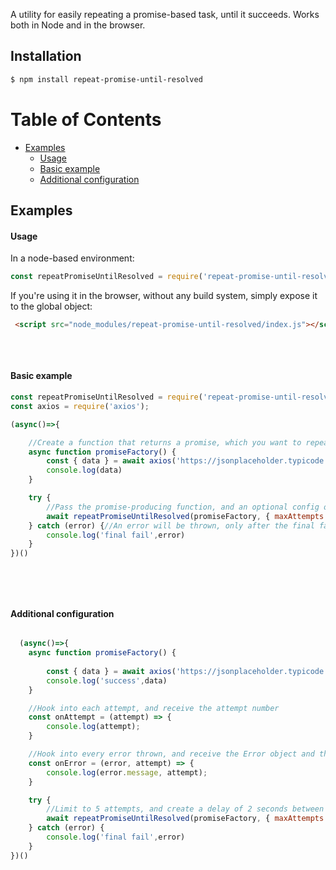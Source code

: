 A utility for easily repeating a promise-based task, until it succeeds. Works both in Node and in the browser.

## Installation

```sh
$ npm install repeat-promise-until-resolved
```
# Table of Contents
- [Examples](#examples)
  * [Usage](#usage)       
  * [Basic example](#basic-example)  
  * [Additional configuration](#additional-configuration)  

## Examples
#### Usage

In a node-based environment:

```javascript
const repeatPromiseUntilResolved = require('repeat-promise-until-resolved');   

```

If you're using it in the browser, without any build system, simply expose it to the global object:
```html
 <script src="node_modules/repeat-promise-until-resolved/index.js"></script>
 
```
&nbsp;

#### Basic example

```javascript
const repeatPromiseUntilResolved = require('repeat-promise-until-resolved');
const axios = require('axios');

(async()=>{

    //Create a function that returns a promise, which you want to repeat until resolved. If you're not familiar with async functions, note that they return a promise.
    async function promiseFactory() {    
        const { data } = await axios('https://jsonplaceholder.typicode.com/todos/1')
        console.log(data)        
    }

    try {
        //Pass the promise-producing function, and an optional config object. The default maxAttempts value is 3.        
        await repeatPromiseUntilResolved(promiseFactory, { maxAttempts: 3});//Will be performed 3 times at most, until it finally fails.
    } catch (error) {//An error will be thrown, only after the final failing attempt.        
        console.log('final fail',error)
    } 
})()

  

```

&nbsp;

#### Additional configuration

```javascript

  (async()=>{
    async function promiseFactory() {
 
        const { data } = await axios('https://jsonplaceholder.typicode.com/todos/1')
        console.log('success',data)
    }

    //Hook into each attempt, and receive the attempt number
    const onAttempt = (attempt) => {
        console.log(attempt);
    }

    //Hook into every error thrown, and receive the Error object and the attempt number.
    const onError = (error, attempt) => {      
        console.log(error.message, attempt);
    }

    try {
        //Limit to 5 attempts, and create a delay of 2 seconds between each attempt. Also pass functions to the hooks.
        await repeatPromiseUntilResolved(promiseFactory, { maxAttempts: 5, delay: 2000, onAttempt, onError });
    } catch (error) {        
        console.log('final fail',error)
    } 
})()


```


